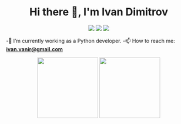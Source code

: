 <h1 align="center">Hi there 👋, I'm Ivan Dimitrov</h1>

<p align="center">
<a href="https://www.linkedin.com/in/ivan-dimitrov-879680127/"><img src="![Ivan Dimitrov](https://img.shields.io/badge/linkedin-%230077B5.svg?style=for-the-badge&logo=linkedin&logoColor=white)"/></a>
<a href="https://discord.com/users/178939971925704705"><img src="![ziruzavar#9550](https://img.shields.io/badge/%3CServer%3E-%237289DA.svg?style=for-the-badge&logo=discord&logoColor=white)"/></a>
<a href="ivan.vanir@gmail.com"><img src="![ivan.vanir@gmail.com](https://img.shields.io/badge/%3CServer%3E-%237289DA.svg?style=for-the-badge&logo=discord&logoColor=white)"/></a>

-🔭 I’m currently working as a Python developer.
-📫 How to reach me: **ivan.vanir@gmail.com**
<p align="center">
   <img src="https://github-readme-stats.vercel.app/api/top-langs/?username=ziruzavar&layout=compact" height="165px" >
   <img src="https://github-readme-stats.vercel.app/api?username=ziruzavar&count_private=true&show_icons=true" height="165px" >
</p>
<!--
**ziruzavar/ziruzavar** is a ✨ _special_ ✨ repository because its `README.md` (this file) appears on your GitHub profile.

Here are some ideas to get you started:

- 👯 I’m looking to collaborate on ...
- 🤔 I’m looking for help with ...
- 💬 Ask me about ...
- 📫 How to reach me: ...
- 😄 Pronouns: ...
- ⚡ Fun fact: ...
-->
